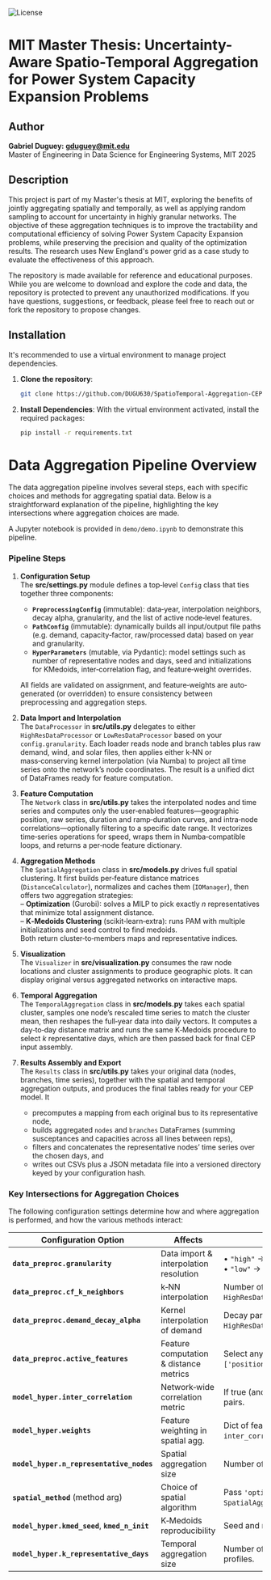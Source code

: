 ![License](https://img.shields.io/badge/license-MIT-blue.svg)
# MIT Master Thesis: Uncertainty-Aware Spatio-Temporal Aggregation for Power System Capacity Expansion Problems

## Author
**Gabriel Duguey: gduguey@mit.edu**  
Master of Engineering in Data Science for Engineering Systems, MIT 2025


## Description  
This project is part of my Master's thesis at MIT, exploring the benefits of jointly aggregating spatially and temporally, as well as applying random sampling to account for uncertainty in highly granular networks. The objective of these aggregation techniques is to improve the tractability and computational efficiency of solving Power System Capacity Expansion problems, while preserving the precision and quality of the optimization results. The research uses New England's power grid as a case study to evaluate the effectiveness of this approach.  

The repository is made available for reference and educational purposes. While you are welcome to download and explore the code and data, the repository is protected to prevent any unauthorized modifications. If you have questions, suggestions, or feedback, please feel free to reach out or fork the repository to propose changes.

## Installation

It's recommended to use a virtual environment to manage project dependencies.

1. **Clone the repository**:
    ```bash
    git clone https://github.com/DUGU630/SpatioTemporal-Aggregation-CEP
    ```

2. **Install Dependencies**:
    With the virtual environment activated, install the required packages:
    ```bash
    pip install -r requirements.txt
    ```

# Data Aggregation Pipeline Overview

The data aggregation pipeline involves several steps, each with specific choices and methods for aggregating spatial data. Below is a straightforward explanation of the pipeline, highlighting the key intersections where aggregation choices are made.

A Jupyter notebook is provided in `demo/demo.ipynb` to demonstrate this pipeline.

### Pipeline Steps

1. **Configuration Setup**  
The **src/settings.py** module defines a top‐level `Config` class that ties together three components:  
   - **`PreprocessingConfig`** (immutable): data‐year, interpolation neighbors, decay alpha, granularity, and the list of active node‐level features.  
   - **`PathConfig`** (immutable): dynamically builds all input/output file paths (e.g. demand, capacity‐factor, raw/processed data) based on year and granularity.  
   - **`HyperParameters`** (mutable, via Pydantic): model settings such as number of representative nodes and days, seed and initializations for KMedoids, inter‐correlation flag, and feature‐weight overrides.  

   All fields are validated on assignment, and feature‐weights are auto‐generated (or overridden) to ensure consistency between preprocessing and aggregation steps.

2. **Data Import and Interpolation**  
   The `DataProcessor` in **src/utils.py** delegates to either `HighResDataProcessor` or `LowResDataProcessor` based on your `config.granularity`. Each loader reads node and branch tables plus raw demand, wind, and solar files, then applies either k‑NN or mass‑conserving kernel interpolation (via Numba) to project all time series onto the network’s node coordinates. The result is a unified dict of DataFrames ready for feature computation.

3. **Feature Computation**  
   The `Network` class in **src/utils.py** takes the interpolated nodes and time series and computes only the user‑enabled features—geographic position, raw series, duration and ramp‑duration curves, and intra‑node correlations—optionally filtering to a specific date range. It vectorizes time‑series operations for speed, wraps them in Numba‑compatible loops, and returns a per‑node feature dictionary.

4. **Aggregation Methods**  
   The `SpatialAggregation` class in **src/models.py** drives full spatial clustering. It first builds per‑feature distance matrices (`DistanceCalculator`), normalizes and caches them (`IOManager`), then offers two aggregation strategies:  
   – **Optimization** (Gurobi): solves a MILP to pick exactly _n_ representatives that minimize total assignment distance.  
   – **K‑Medoids Clustering** (scikit‑learn‑extra): runs PAM with multiple initializations and seed control to find medoids.  
   Both return cluster‑to‑members maps and representative indices.

5. **Visualization**  
   The `Visualizer` in **src/visualization.py** consumes the raw node locations and cluster assignments to produce geographic plots. It can display original versus aggregated networks on interactive maps.

6. **Temporal Aggregation**  
   The `TemporalAggregation` class in **src/models.py** takes each spatial cluster, samples one node’s rescaled time series to match the cluster mean, then reshapes the full‑year data into daily vectors. It computes a day‑to‑day distance matrix and runs the same K‑Medoids procedure to select _k_ representative days, which are then passed back for final CEP input assembly.

7. **Results Assembly and Export**  
   The `Results` class in **src/utils.py** takes your original data (nodes, branches, time series), together with the spatial and temporal aggregation outputs, and produces the final tables ready for your CEP model. It  
     - precomputes a mapping from each original bus to its representative node,  
     - builds aggregated `nodes` and `branches` DataFrames (summing susceptances and capacities across all lines between reps),  
     - filters and concatenates the representative nodes’ time series over the chosen days, and  
     - writes out CSVs plus a JSON metadata file into a versioned directory keyed by your configuration hash.  

### Key Intersections for Aggregation Choices

The following configuration settings determine how and where aggregation is performed, and how the various methods interact:

| Configuration Option              | Affects                                | Description                                                                                                      |
|-----------------------------------|----------------------------------------|------------------------------------------------------------------------------------------------------------------|
| **`data_preproc.granularity`**    | Data import & interpolation resolution | • `"high"` → uses `HighResDataProcessor` (3 k‑bus network) <br> • `"low"`  → uses `LowResDataProcessor` (67 counties) |
| **`data_preproc.cf_k_neighbors`** | k‑NN interpolation                     | Number of nearest neighbors for capacity factor interpolation in `HighResDataProcessor._process_capacity_factors`. |
| **`data_preproc.demand_decay_alpha`** | Kernel interpolation of demand        | Decay parameter α controlling mass‑conserving kernel in `HighResDataProcessor._process_demand`.                   |
| **`data_preproc.active_features`**| Feature computation & distance metrics | Select any subset of `['position','time_series','duration_curves','ramp_duration_curves','intra_correlation']`.   |
| **`model_hyper.inter_correlation`** | Network‑wide correlation metric       | If true (and `time_series` is active), adds an extra distance metric over all node time‐series pairs.             |
| **`model_hyper.weights`**         | Feature weighting in spatial agg.      | Dict of feature→weight shares; by default auto‐generated equally over `active_features` (plus `inter_correlation` if enabled), or manually overridden. |
| **`model_hyper.n_representative_nodes`** | Spatial aggregation size           | Number of clusters (P) in both the MILP optimizer and K‑Medoids.                                                   |
| **`spatial_method`** (method arg) | Choice of spatial algorithm            | Pass `'optimization'` to solve the Gurobi MILP or `'kmedoids'` to run PAM via `SpatialAggregation.Clusterer`.      |
| **`model_hyper.kmed_seed`**, **`kmed_n_init`** | K‑Medoids reproducibility         | Seed and number of restarts for the PAM algorithm to guard against local minima.                                 |
| **`model_hyper.k_representative_days`** | Temporal aggregation size           | Number of representative days (Q) that `TemporalAggregation` extracts via K‑Medoids over daily profiles.         |
